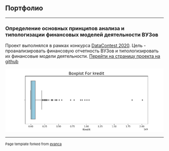 ## Портфолио

---

### Определение основных принципов анализа и типологизации финансовых моделей деятельности ВУЗов

Проект выполнялся в рамках конкурса [DataContest 2020](https://data-contest.ru). Цель - проанализировать финансовую отчетность ВУЗов и типологизировать их финансовые модели деятельности. [Перейти на страницу проекта на github](https://github.com/iconismo/data-contest-2020)

<img src="images/boxplot_kredit.png?raw=true"/>

---
<p style="font-size:11px">Page template forked from <a href="https://github.com/evanca/quick-portfolio">evanca</a></p>
<!-- Remove above link if you don't want to attibute -->
